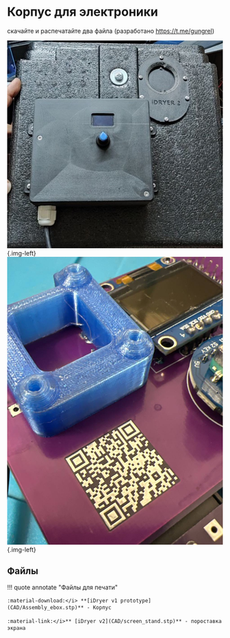 # Корпус для электроники

скачайте и распечатайте два файла (разработано https://t.me/gungrel)

![Разметка](https://raw.githubusercontent.com/pavluchenkor/iDryerProject/main/iDryer%20v2/Hardware/PCB%20Case/img/Assembly_ebox.jpg){.img-left}
![Разметка](https://raw.githubusercontent.com/pavluchenkor/iDryerProject/main/iDryer%20v2/Hardware/PCB%20Case/img/screen_stand.jpg){.img-left}

## Файлы

!!! quote annotate "Файлы для печати"

    :material-download:</i> **[iDryer v1 prototype](CAD/Assembly_ebox.stp)** - Корпус
    
    :material-link:</i>** [iDryer v2](CAD/screen_stand.stp)** - пороставка экрана
